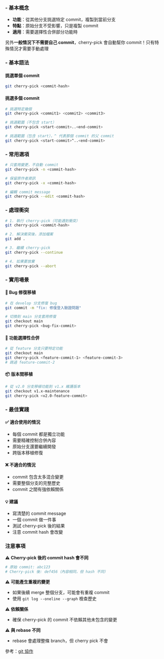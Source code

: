 ### - 基本概念

- **功能**：從其他分支挑選特定 commit，複製到當前分支
- **特點**：原始分支不受影響，只是複製 commit
- **適用**：需要選擇性合併部分功能時

另外**一般情況下不需要自己 commit**，cherry-pick 會自動幫你 commit！只有特殊情況才需要手動處理

### - 基本語法

#### 挑選單個 commit

```bash
git cherry-pick <commit-hash>
```

#### 挑選多個 commit

```bash
# 挑選特定幾個
git cherry-pick <commit1> <commit2> <commit3>

# 挑選範圍（不包含 start）
git cherry-pick <start-commit>..<end-commit>

# 挑選範圍（包含 start），^ 代表那個 commit 的父 commit
git cherry-pick <start-commit>^..<end-commit>
```

### - 常用選項

```bash
# 只套用變更，不自動 commit
git cherry-pick -n <commit-hash>

# 保留原作者資訊
git cherry-pick -x <commit-hash>

# 編輯 commit message
git cherry-pick --edit <commit-hash>
```

### - 處理衝突

```bash
# 1. 執行 cherry-pick（可能遇到衝突）
git cherry-pick <commit-hash>

# 2. 解決衝突後，添加檔案
git add .

# 3. 繼續 cherry-pick
git cherry-pick --continue

# 4. 如果要放棄
git cherry-pick --abort
```

### - 實用場景

#### 🔧 Bug 修復移植

```bash
# 在 develop 分支修復 bug
git commit -m "fix: 修復登入驗證問題"

# 切換到 main 分支套用修復
git checkout main
git cherry-pick <bug-fix-commit>
```

#### 🚀 功能選擇性合併

```bash
# 從 feature 分支只要特定功能
git checkout main
git cherry-pick <feature-commit-1> <feature-commit-3>
# 跳過 feature-commit-2
```

#### 📦 版本間移植

```bash
# 從 v2.0 分支移植功能到 v1.x 維護版本
git checkout v1.x-maintenance
git cherry-pick <v2.0-feature-commit>
```

### - 最佳實踐

#### ✅ 適合使用的情況

- 每個 commit 都是獨立功能
- 需要精確控制合併內容
- 原始分支還要繼續開發
- 跨版本移植修復

#### ❌ 不適合的情況

- commit 包含太多混合變更
- 需要整個分支的完整歷史
- commit 之間有強依賴關係

#### 💡 建議

- 寫清楚的 commit message
- 一個 commit 做一件事
- 測試 cherry-pick 後的結果
- 注意 commit hash 會改變

### 注意事項

⚠️ **Cherry-pick 後的 commit hash 會不同**

```bash
# 原始 commit: abc123
# Cherry-pick 後: def456（內容相同，但 hash 不同）
```

⚠️ **可能產生重複的變更**

- 如果後續 merge 整個分支，可能會有重複 commit
- 使用 `git log --oneline --graph` 檢查歷史

⚠️ **依賴關係**

- 確保 cherry-pick 的 commit 不依賴其他未包含的變更

⚠️ **與 rebase 不同**

- rebase 會處理整條 branch，但 cherry pick 不會

參考：[git 協作](git%20reset%20與%20git%20rebase.md#-%20Git%20Rebase|git%20rebash)
